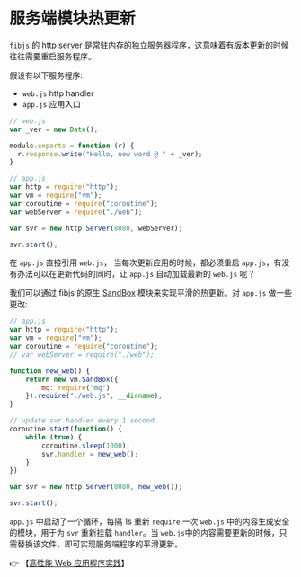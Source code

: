 # 服务端模块热更新

`fibjs` 的 http server 是常驻内存的独立服务器程序，这意味着有版本更新的时候往往需要重启服务程序。

假设有以下服务程序:
- `web.js` http handler
- `app.js` 应用入口

```javascript
// web.js
var _ver = new Date();

module.exports = function (r) {
  r.response.write("Hello, new word @ " + _ver);
}
```

```javascript
// app.js
var http = require("http");
var vm = require("vm");
var coroutine = require("coroutine");
var webServer = require("./web");

var svr = new http.Server(8080, webServer);

svr.start();
```

在 `app.js` 直接引用 `web.js`， 当每次更新应用的时候，都必须重启 `app.js`，有没有办法可以在更新代码的同时，让 `app.js` 自动加载最新的 `web.js` 呢？

我们可以通过 fibjs 的原生 [SandBox](../manual/object/ifs/SandBox.md) 模块来实现平滑的热更新。对 `app.js` 做一些更改:

```javascript
// app.js
var http = require("http");
var vm = require("vm");
var coroutine = require("coroutine");
// var webServer = require("./web");

function new_web() {
    return new vm.SandBox({
        mq: require("mq")
    }).require("./web.js", __dirname);
}

// update svr.handler every 1 second.
coroutine.start(function() {
    while (true) {
        coroutine.sleep(1000);
        svr.handler = new_web();
    }
})

var svr = new http.Server(8080, new_web());

svr.start();
```

`app.js` 中启动了一个循环，每隔 1s 重新 `require` 一次 `web.js` 中的内容生成安全的模块，用于为 `svr` 重新挂载 `handler`。当 `web.js`中的内容需要更新的时候，只需替换该文件，即可实现服务端程序的平滑更新。

👉 【[高性能 Web 应用程序实践](web.md)】